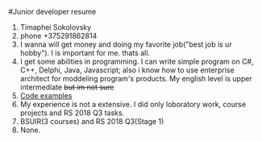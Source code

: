 #Junior developer resume
1. Timaphei Sokolovsky
2. phone +375291862814
3. I wanna will get money and doing my favorite job("best job is ur hobby"). I is important for me. thats all.
4. I get some abilities in programming. I can write simple program on C#, C++, Delphi, Java, Javascript; 
   also i know how to use enterprise architect for moddeling program's products. My english level is upper 
   intermediate ~~but im not sure~~
5. [Code examples](https://github.com/Argaitt/warmup/blob/master/test.js)
6. My experience is not a extensive. I did only loboratory work, course projects and RS 2018 Q3 tasks.
7. BSUIR(3 courses) and RS 2018 Q3(Stage 1)
8. None.	
